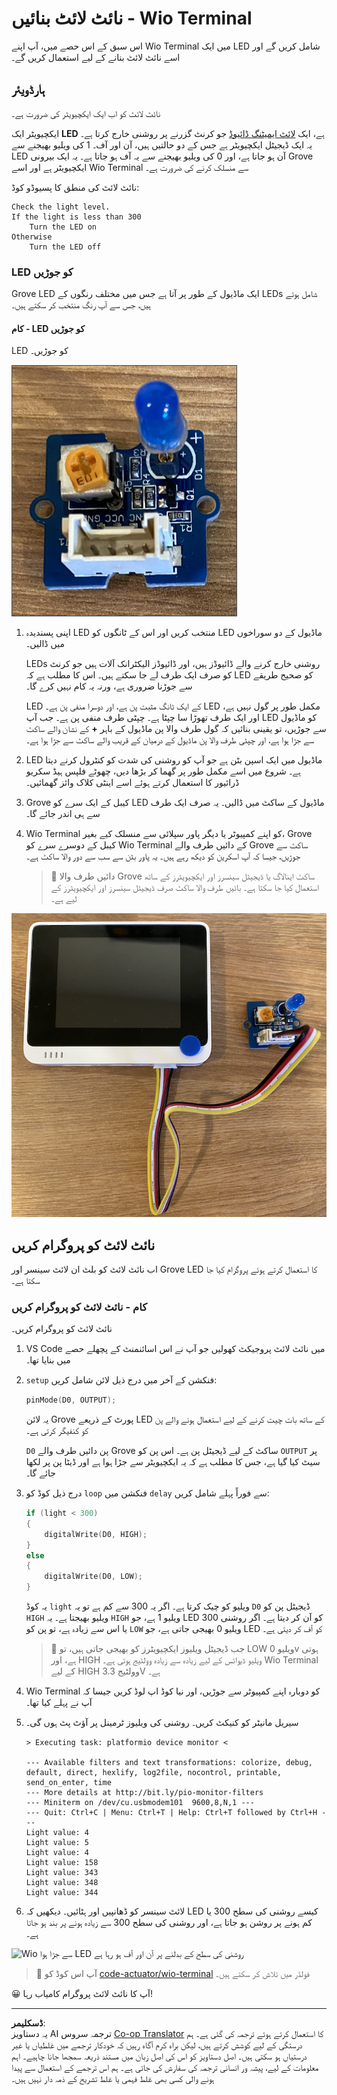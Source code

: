 <!--
CO_OP_TRANSLATOR_METADATA:
{
  "original_hash": "db44083b4dc6fb06eac83c4f16448940",
  "translation_date": "2025-08-26T23:28:10+00:00",
  "source_file": "1-getting-started/lessons/3-sensors-and-actuators/wio-terminal-actuator.md",
  "language_code": "ur"
}
-->
# نائٹ لائٹ بنائیں - Wio Terminal

اس سبق کے اس حصے میں، آپ اپنے Wio Terminal میں ایک LED شامل کریں گے اور اسے نائٹ لائٹ بنانے کے لیے استعمال کریں گے۔

## ہارڈویئر

نائٹ لائٹ کو اب ایک ایکچیویٹر کی ضرورت ہے۔

ایکچیویٹر ایک **LED** ہے، ایک [لائٹ ایمیٹنگ ڈائیوڈ](https://wikipedia.org/wiki/Light-emitting_diode) جو کرنٹ گزرنے پر روشنی خارج کرتا ہے۔ یہ ایک ڈیجیٹل ایکچیویٹر ہے جس کے دو حالتیں ہیں، آن اور آف۔ 1 کی ویلیو بھیجنے سے LED آن ہو جاتا ہے، اور 0 کی ویلیو بھیجنے سے یہ آف ہو جاتا ہے۔ یہ ایک بیرونی Grove ایکچیویٹر ہے اور اسے Wio Terminal سے منسلک کرنے کی ضرورت ہے۔

نائٹ لائٹ کی منطق کا پسیوڈو کوڈ:

```output
Check the light level.
If the light is less than 300
    Turn the LED on
Otherwise
    Turn the LED off
```

### LED کو جوڑیں

Grove LED ایک ماڈیول کے طور پر آتا ہے جس میں مختلف رنگوں کے LEDs شامل ہوتے ہیں، جس سے آپ رنگ منتخب کر سکتے ہیں۔

#### کام - LED کو جوڑیں

LED کو جوڑیں۔

![ایک Grove LED](../../../../../translated_images/grove-led.6c853be93f473cf2c439cfc74bb1064732b22251a83cedf66e62f783f9cc1a79.ur.png)

1. اپنی پسندیدہ LED منتخب کریں اور اس کے ٹانگوں کو LED ماڈیول کے دو سوراخوں میں ڈالیں۔

    LEDs روشنی خارج کرنے والے ڈائیوڈز ہیں، اور ڈائیوڈز الیکٹرانک آلات ہیں جو کرنٹ کو صرف ایک طرف لے جا سکتے ہیں۔ اس کا مطلب ہے کہ LED کو صحیح طریقے سے جوڑنا ضروری ہے، ورنہ یہ کام نہیں کرے گا۔

    LED کے ایک ٹانگ مثبت پن ہے، اور دوسرا منفی پن ہے۔ LED مکمل طور پر گول نہیں ہے، اور ایک طرف تھوڑا سا چپٹا ہے۔ چپٹی طرف منفی پن ہے۔ جب آپ LED کو ماڈیول سے جوڑیں، تو یقینی بنائیں کہ گول طرف والا پن ماڈیول کے باہر **+** کے نشان والے ساکٹ سے جڑا ہوا ہے، اور چپٹی طرف والا پن ماڈیول کے درمیان کے قریب والے ساکٹ سے جڑا ہوا ہے۔

1. LED ماڈیول میں ایک اسپن بٹن ہے جو آپ کو روشنی کی شدت کو کنٹرول کرنے دیتا ہے۔ شروع میں اسے مکمل طور پر گھما کر بڑھا دیں، چھوٹے فلپس ہیڈ سکریو ڈرائیور کا استعمال کرتے ہوئے اسے اینٹی کلاک وائز گھمائیں۔

1. Grove کیبل کے ایک سرے کو LED ماڈیول کے ساکٹ میں ڈالیں۔ یہ صرف ایک طرف سے ہی اندر جائے گا۔

1. Wio Terminal کو اپنے کمپیوٹر یا دیگر پاور سپلائی سے منسلک کیے بغیر، Grove کیبل کے دوسرے سرے کو Wio Terminal کے دائیں طرف والے Grove ساکٹ سے جوڑیں، جیسا کہ آپ اسکرین کو دیکھ رہے ہیں۔ یہ پاور بٹن سے سب سے دور والا ساکٹ ہے۔

    > 💁 دائیں طرف والا Grove ساکٹ اینالاگ یا ڈیجیٹل سینسرز اور ایکچیویٹرز کے ساتھ استعمال کیا جا سکتا ہے۔ بائیں طرف والا ساکٹ صرف ڈیجیٹل سینسرز اور ایکچیویٹرز کے لیے ہے۔

![Grove LED دائیں طرف والے ساکٹ سے جڑا ہوا](../../../../../translated_images/wio-led.265a1897e72d7f21c753257516a4b677d8e30ce2b95fee98189458b3275ba0a6.ur.png)

## نائٹ لائٹ کو پروگرام کریں

اب نائٹ لائٹ کو بلٹ ان لائٹ سینسر اور Grove LED کا استعمال کرتے ہوئے پروگرام کیا جا سکتا ہے۔

### کام - نائٹ لائٹ کو پروگرام کریں

نائٹ لائٹ کو پروگرام کریں۔

1. VS Code میں نائٹ لائٹ پروجیکٹ کھولیں جو آپ نے اس اسائنمنٹ کے پچھلے حصے میں بنایا تھا۔

1. `setup` فنکشن کے آخر میں درج ذیل لائن شامل کریں:

    ```cpp
    pinMode(D0, OUTPUT);
    ```

    یہ لائن Grove پورٹ کے ذریعے LED کے ساتھ بات چیت کرنے کے لیے استعمال ہونے والے پن کو کنفیگر کرتی ہے۔

    `D0` پن دائیں طرف والے Grove ساکٹ کے لیے ڈیجیٹل پن ہے۔ اس پن کو `OUTPUT` پر سیٹ کیا گیا ہے، جس کا مطلب ہے کہ یہ ایکچیویٹر سے جڑا ہوا ہے اور ڈیٹا پن پر لکھا جائے گا۔

1. درج ذیل کوڈ کو `loop` فنکشن میں `delay` سے فوراً پہلے شامل کریں:

    ```cpp
    if (light < 300)
    {
        digitalWrite(D0, HIGH);
    }
    else
    {
        digitalWrite(D0, LOW);
    }
    ```

    یہ کوڈ `light` ویلیو کو چیک کرتا ہے۔ اگر یہ 300 سے کم ہے تو یہ `D0` ڈیجیٹل پن کو `HIGH` ویلیو بھیجتا ہے۔ یہ `HIGH` ویلیو 1 ہے، جو LED کو آن کر دیتا ہے۔ اگر روشنی 300 یا اس سے زیادہ ہے، تو پن کو `LOW` ویلیو 0 بھیجی جاتی ہے، جو LED کو آف کر دیتی ہے۔

    > 💁 جب ڈیجیٹل ویلیوز ایکچیویٹرز کو بھیجی جاتی ہیں، تو LOW ویلیو 0v ہوتی ہے، اور HIGH ویلیو ڈیوائس کے لیے زیادہ سے زیادہ وولٹیج ہوتی ہے۔ Wio Terminal کے لیے HIGH وولٹیج 3.3V ہے۔

1. Wio Terminal کو دوبارہ اپنے کمپیوٹر سے جوڑیں، اور نیا کوڈ اپ لوڈ کریں جیسا کہ آپ نے پہلے کیا تھا۔

1. سیریل مانیٹر کو کنیکٹ کریں۔ روشنی کی ویلیوز ٹرمینل پر آؤٹ پٹ ہوں گی۔

    ```output
    > Executing task: platformio device monitor <

    --- Available filters and text transformations: colorize, debug, default, direct, hexlify, log2file, nocontrol, printable, send_on_enter, time
    --- More details at http://bit.ly/pio-monitor-filters
    --- Miniterm on /dev/cu.usbmodem101  9600,8,N,1 ---
    --- Quit: Ctrl+C | Menu: Ctrl+T | Help: Ctrl+T followed by Ctrl+H ---
    Light value: 4
    Light value: 5
    Light value: 4
    Light value: 158
    Light value: 343
    Light value: 348
    Light value: 344
    ```

1. لائٹ سینسر کو ڈھانپیں اور ہٹائیں۔ دیکھیں کہ LED کیسے روشنی کی سطح 300 یا کم ہونے پر روشن ہو جاتا ہے، اور روشنی کی سطح 300 سے زیادہ ہونے پر بند ہو جاتا ہے۔

![Wio سے جڑا ہوا LED روشنی کی سطح کے بدلنے پر آن اور آف ہو رہا ہے](../../../../../images/wio-running-assignment-1-1.gif)

> 💁 آپ اس کوڈ کو [code-actuator/wio-terminal](../../../../../1-getting-started/lessons/3-sensors-and-actuators/code-actuator/wio-terminal) فولڈر میں تلاش کر سکتے ہیں۔

😀 آپ کا نائٹ لائٹ پروگرام کامیاب رہا!

---

**ڈسکلیمر**:  
یہ دستاویز AI ترجمہ سروس [Co-op Translator](https://github.com/Azure/co-op-translator) کا استعمال کرتے ہوئے ترجمہ کی گئی ہے۔ ہم درستگی کے لیے کوشش کرتے ہیں، لیکن براہ کرم آگاہ رہیں کہ خودکار ترجمے میں غلطیاں یا غیر درستیاں ہو سکتی ہیں۔ اصل دستاویز کو اس کی اصل زبان میں مستند ذریعہ سمجھا جانا چاہیے۔ اہم معلومات کے لیے، پیشہ ور انسانی ترجمہ کی سفارش کی جاتی ہے۔ ہم اس ترجمے کے استعمال سے پیدا ہونے والی کسی بھی غلط فہمی یا غلط تشریح کے ذمہ دار نہیں ہیں۔